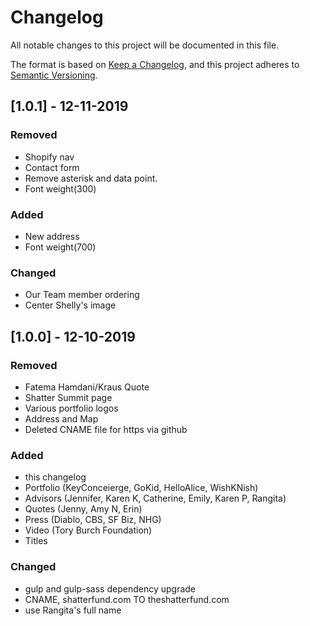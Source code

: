 # Changelog

All notable changes to this project will be documented in this file.

The format is based on [Keep a Changelog](https://keepachangelog.com/en/1.0.0/),
and this project adheres to [Semantic Versioning](https://semver.org/spec/v2.0.0.html).


## [1.0.1] - 12-11-2019
### Removed
- Shopify nav
- Contact form
- Remove asterisk and data point.
- Font weight(300)

### Added
- New address
- Font weight(700)

### Changed
- Our Team member ordering
- Center Shelly's image

## [1.0.0] - 12-10-2019
### Removed
- Fatema Hamdani/Kraus Quote
- Shatter Summit page
- Various portfolio logos
- Address and Map
- Deleted CNAME file for https via github

### Added
- this changelog
- Portfolio (KeyConceierge, GoKid, HelloAlice, WishKNish)
- Advisors (Jennifer, Karen K, Catherine, Emily, Karen P, Rangita)
- Quotes (Jenny, Amy N, Erin)
- Press (Diablo, CBS, SF Biz, NHG)
- Video (Tory Burch Foundation)
- Titles

### Changed
- gulp and gulp-sass dependency upgrade
- CNAME, shatterfund.com TO theshatterfund.com
- use Rangita's full name